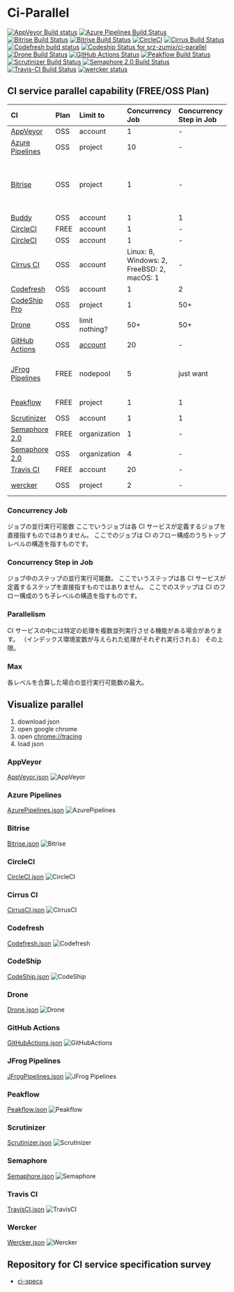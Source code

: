 # Ci-Parallel

[![AppVeyor Build status](https://ci.appveyor.com/api/projects/status/xfuks40g319x9j2d?svg=true)](https://ci.appveyor.com/project/srz-zumix/ci-parallel)
[![Azure Pipelines Build Status](https://dev.azure.com/srz-zumix/ci-specs/_apis/build/status/ci-parallel?branchName=master)](https://dev.azure.com/srz-zumix/ci-specs/_build/latest?definitionId=10&branchName=master)
[![Bitrise Build Status](https://app.bitrise.io/app/d8c6ecd7db311dd6/status.svg?token=xVF6g9OZ2mRISjxfHwsUxw&branch=master)](https://app.bitrise.io/app/d8c6ecd7db311dd6)
[![Bitrise Build Status](https://app.bitrise.io/app/f9707ca3e09428f3/status.svg?token=vY461vx7e2R5jSt-VKSE8w&branch=master)](https://app.bitrise.io/app/f9707ca3e09428f3)
[![CircleCI](https://circleci.com/gh/srz-zumix/ci-parallel/tree/master.svg?style=svg)](https://circleci.com/gh/srz-zumix/ci-parallel/tree/master)
[![Cirrus Build Status](https://api.cirrus-ci.com/github/srz-zumix/ci-parallel.svg?branch=master)](https://cirrus-ci.com/github/srz-zumix/ci-parallel/master)
[![Codefresh build status](https://g.codefresh.io/api/badges/pipeline/srz-zumix/ci-specs%2Fci-parallel?type=cf-2)](https://g.codefresh.io/public/accounts/srz-zumix/pipelines/5e7f5638788e8900ac585a80)
[![Codeship Status for srz-zumix/ci-parallel](https://app.codeship.com/projects/3136a0f0-6205-0138-6782-6a82d9037675/status?branch=master)](https://app.codeship.com/projects/392920)
[![Drone Build Status](https://cloud.drone.io/api/badges/srz-zumix/ci-parallel/status.svg?branch=master)](https://cloud.drone.io/srz-zumix/ci-parallel)
[![GitHub Actions Status](https://github.com/srz-zumix/ci-parallel/workflows/GitHub%20Actions/badge.svg?branch=master)](https://github.com/srz-zumix/ci-parallel/actions?query=workflow%3A%22GitHub+Actions%22)
[![Peakflow Build Status](https://www.peakflow.io/en/projects/ci-parallel/branch-statuses/master.svg)](https://www.peakflow.io/en/projects/ci-parallel/build-groups?build_groups_q%5Bbranch_name_cont%5D=master)
[![Scrutinizer Build Status](https://scrutinizer-ci.com/g/srz-zumix/ci-parallel/badges/build.png?b=master)](https://scrutinizer-ci.com/g/srz-zumix/ci-parallel/build-status/master)
[![Semaphore 2.0 Build Status](https://srz-zumix.semaphoreci.com/badges/ci-parallel/branches/master.svg)](https://srz-zumix.semaphoreci.com/projects/ci-parallel)
[![Travis-CI Build Status](https://travis-ci.com/srz-zumix/ci-parallel.svg?branch=master)](https://travis-ci.com/srz-zumix/ci-parallel)
[![wercker status](https://app.wercker.com/status/285dae1f97ed665286a2f325e29c4325/s/master "wercker status")](https://app.wercker.com/project/byKey/285dae1f97ed665286a2f325e29c4325)

## CI service parallel capability (FREE/OSS Plan)

|CI|Plan|Limit to|Concurrency Job|Concurrency Step in Job|Parallelism|Max|Note|
|:--|:--|:--|:--|:--|:--|:--|:--|
|[AppVeyor][]|OSS|account|1|-|-|1||
|[Azure Pipelines][]|OSS|project|10|-|-|10 (* Projects)||
|[Bitrise][]|OSS|project|1|-|-|1 (* Projects)|[Starting parallel builds with a single trigger](https://devcenter.bitrise.io/builds/triggering-builds/trigger-multiple-workflows/)|
|[Buddy][]|OSS|account|1|1|-|1||
|[CircleCI](https://circleci.com/pricing/)|FREE|account|1|-|1|1||
|[CircleCI](https://circleci.com/pricing/)|OSS|account|1|-|4|4||
|[Cirrus CI](https://cirrus-ci.org/faq/#are-there-any-limits)|OSS|account|Linux: 8, Windows: 2, FreeBSD: 2, macOS: 1|-|-|13||
|[Codefresh][]|OSS|account|1|2|-|2||
|[CodeShip Pro][]|OSS|project|1|50+|-|50+ (* Projects)|limit nothing?|
|[Drone][]|OSS|limit nothing?|50+|50+|-|50+|limit nothing?|
|[GitHub Actions][]|OSS|[account](https://github.blog/changelog/2019-10-28-github-actions-update-to-job-concurrency-usage-limits/)|20|-|-|20||
|[JFrog Pipelines][]|FREE|nodepool|5|just want|-|just want|[limit to node pool max](https://www.jfrog.com/confluence/display/JFROG/Managing+Pipelines+Node+Pools)|
|[Peakflow][]|FREE|project|1|1|-|1 (* Projects)||
|[Scrutinizer](https://scrutinizer-ci.com/docs/build/running_tests_in_parallel)|OSS|account|1|1|-|1||
|[Semaphore 2.0][]|FREE|organization|1|-|1|1||
|[Semaphore 2.0][]|OSS|organization|4|-|4|4||
|[Travis CI][]|FREE|account|20|-|-|20||
|[wercker][]|OSS|project|2|-|-|2 (* Projects)||

### Concurrency Job

ジョブの並行実行可能数
ここでいうジョブは各 CI サービスが定義するジョブを直接指すものではありません。
ここでのジョブは CI のフロー構成のうちトップレベルの構造を指すものです。

### Concurrency Step in Job

ジョブ中のステップの並行実行可能数。
ここでいうステップは各 CI サービスが定義するステップを直接指すものではありません。
ここでのステップは CI のフロー構成のうち子レベルの構造を指すものです。

### Parallelism

CI サービスの中には特定の処理を複数並列実行させる機能がある場合があります。
（インデックス環境変数が与えられた処理がそれぞれ実行される）
その上限。

### Max

各レベルを合算した場合の並行実行可能数の最大。

## Visualize parallel

1. download json
2. open google chrome
3. open [chrome://tracing](chrome://tracing/)
4. load json

### AppVeyor

[AppVeyor.json](./record/AppVeyor.json)
![AppVeyor](./record/images/AppVeyor.png)

### Azure Pipelines

[AzurePipelines.json](./record/AzurePipelines.json)
![AzurePipelines](./record/images/AzurePipelines.png)

### Bitrise

[Bitrise.json](./record/Bitrise.json)
![Bitrise](./record/images/Bitrise.png)

### CircleCI

[CircleCI.json](./record/CircleCI.json)
![CircleCI](./record/images/CircleCI.png)

### Cirrus CI

[CirrusCI.json](./record/CirrusCI.json)
![CirrusCI](./record/images/CirrusCI.png)

### Codefresh

[Codefresh.json](./record/Codefresh.json)
![Codefresh](./record/images/Codefresh.png)

### CodeShip

[CodeShip.json](./record/CodeShip.json)
![CodeShip](./record/images/CodeShip.png)

### Drone

[Drone.json](./record/Drone.json)
![Drone](./record/images/Drone.png)

### GitHub Actions

[GitHubActions.json](./record/GitHubActions.json)
![GitHubActions](./record/images/GitHubActions.png)

### JFrog Pipelines

[JFrogPipelines.json](./record/JFrogPipelines.json)
![JFrog Pipelines](./record/images/JFrogPipelines.png)

### Peakflow

[Peakflow.json](./record/Peakflow.json)
![Peakflow](./record/images/Peakflow.png)

### Scrutinizer

[Scrutinizer.json](./record/Scrutinizer.json)
![Scrutinizer](./record/images/Scrutinizer.png)

### Semaphore

[Semaphore.json](./record/Semaphore.json)
![Semaphore](./record/images/Semaphore.png)

### Travis CI

[TravisCI.json](./record/TravisCI.json)
![TravisCI](./record/images/TravisCI.png)

### Wercker

[Wercker.json](./record/Wercker.json)
![Wercker](./record/images/Wercker.png)

## Repository for CI service specification survey

* [ci-specs](https://github.com/srz-zumix/ci-specs)

[Appcircle]:https://appcircle.io/
[AppVeyor]:https://www.appveyor.com
[Azure Pipelines]:https://azure.microsoft.com/ja-jp/services/devops/pipelines/
[Bitrise]:https://www.bitrise.io
[Buddy]:https://buddy.works
[CircleCI]:https://circleci.com
[Cirrus CI]:https://cirrus-ci.org/
[Codefresh]:https://codefresh.io/
[Codeship]:https://codeship.com/
[Codeship Basic]:https://codeship.com/
[Codeship Pro]:https://codeship.com/
[Drone]:https://cloud.drone.io/
[GitHub Actions]:https://help.github.com/en/articles/about-github-actions
[JFrog Pipelines]:https://www.jfrog.com/confluence/display/JFROG/JFrog+Pipelines
[Peakflow]:https://www.peakflow.io/
[Razorops]:https://razorops.com/
[Scrutinizer]:https://scrutinizer-ci.com
[Semaphore 2.0]:https://semaphoreci.com/
[Semaphore]:https://semaphoreci.com/
[Travis CI]:https://travis-ci.com/
[wercker]:http://www.wercker.com/
